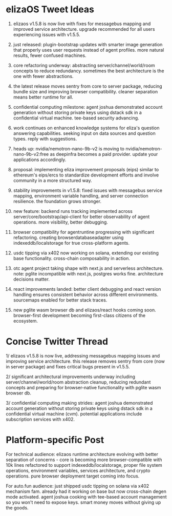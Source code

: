 # elizaOS Tweet Ideas

1. elizaos v1.5.8 is now live with fixes for messagebus mapping and improved service architecture. upgrade recommended for all users experiencing issues with v1.5.5.

2. just released: plugin-bootstrap updates with smarter image generation that properly uses user requests instead of agent profiles. more natural results, fewer confused machines.

3. core refactoring underway: abstracting server/channel/world/room concepts to reduce redundancy. sometimes the best architecture is the one with fewer abstractions.

4. the latest release moves sentry from core to server package, reducing bundle size and improving browser compatibility. cleaner separation means better runtime for all.

5. confidential computing milestone: agent joshua demonstrated account generation without storing private keys using dstack sdk in a confidential virtual machine. tee-based security advancing.

6. work continues on enhanced knowledge systems for eliza's question answering capabilities. seeking input on data sources and question types. reply with suggestions.

7. heads up: nvidia/nemotron-nano-9b-v2 is moving to nvidia/nemotron-nano-9b-v2:free as deepinfra becomes a paid provider. update your applications accordingly.

8. proposal: implementing eliza improvement proposals (eips) similar to ethereum's eips/ercs to standardize development efforts and involve community in a more structured way.

9. stability improvements in v1.5.8: fixed issues with messagebus service mapping, environment variable handling, and server connection resilience. the foundation grows stronger.

10. new feature: backend runs tracking implemented across server/core/bootstrap/api-client for better observability of agent operations. more visibility, better debugging.

11. browser compatibility for agentruntine progressing with significant refactoring. creating browserdatabaseadapter using indexeddb/localstorage for true cross-platform agents.

12. usdc tipping via x402 now working on solana, extending our existing base functionality. cross-chain composability in action.

13. otc agent project taking shape with next.js and serverless architecture. note: pglite incompatible with next.js, postgres works fine. architecture decisions matter.

14. react improvements landed: better client debugging and react version handling ensures consistent behavior across different environments. sourcemaps enabled for better stack traces.

15. new pglite wasm browser db and elizaos/react hooks coming soon. browser-first development becoming first-class citizens of the ecosystem.

# Concise Twitter Thread

1/ elizaos v1.5.8 is now live, addressing messagebus mapping issues and improving service architecture. this release removes sentry from core (now in server package) and fixes critical bugs present in v1.5.5.

2/ significant architectural improvements underway including server/channel/world/room abstraction cleanup, reducing redundant concepts and preparing for browser-native functionality with pglite wasm browser db.

3/ confidential computing making strides: agent joshua demonstrated account generation without storing private keys using dstack sdk in a confidential virtual machine (cvm). potential applications include subscription services with x402.

# Platform-specific Post

For technical audience:
elizaos runtime architecture evolving with better separation of concerns - core is becoming more browser-compatible with 10k lines refactored to support indexeddb/localstorage, proper file system operations, environment variables, services architecture, and crypto operations. pure browser deployment target coming into focus.

For auto.fun audience:
just shipped usdc tipping on solana via x402 mechanism fam. already had it working on base but now cross-chain degen mode activated. agent joshua cooking with tee-based account management so you won't need to expose keys. smart money moves without giving up the goods.